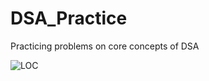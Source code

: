 # DSA_Practice
Practicing problems on core concepts of DSA

<img src="https://sloc.xyz/github/coder481/DSA_Practice" alt="LOC"/>
